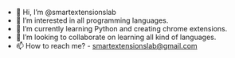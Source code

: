 - 👋 Hi, I’m @smartextensionslab
- 👀 I’m interested in all programming languages.
- 🌱 I’m currently learning Python and creating chrome extensions.
- 💞️ I’m looking to collaborate on learning all kind of languages.
- 📫 How to reach me?  - smartextensionslab@gmail.com

<!---
smartextensionslab/smartextensionslab is a ✨ special ✨ repository because its `README.md` (this file) appears on your GitHub profile.
You can click the Preview link to take a look at your changes.
--->
